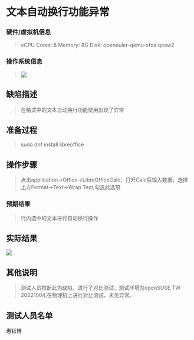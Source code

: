 # 文本自动换行功能异常


### 硬件/虚拟机信息

> vCPU Cores: 8
Memory: 8G
Disk: openeuler-qemu-xfce.qcow2


### 操作系统信息

> ![](https://github.com/GICEGreenIce/WORK-PLCT20221009-15/blob/main/%E6%B5%8B%E8%AF%95%E7%8E%AF%E5%A2%83.jpeg)  

## 缺陷描述

> 在格式中的文本自动换行功能使用出现了异常

## 准备过程

> sudo dnf install libreoffice

## 操作步骤

> 点击application->Office->LibreOfficeCalc，打开Calc后输入数据，选择上方Format->Text->Wrap Text,勾选此选项

### 预期结果

> 行内选中的文本进行自动换行操作

## 实际结果
  
![](https://github.com/GICEGreenIce/WORK-PLCT20221009-15/blob/main/Calc/%E7%BC%BA%E9%99%B7/%E7%BC%BA%E9%99%B7.jpeg)  

## 其他说明

> 测试人员推断此为缺陷，进行了对比测试，测试环境为openSUSE TW 20221004,在物理机上进行对比测试，未见异常。

## 测试人员名单

惠钰博
